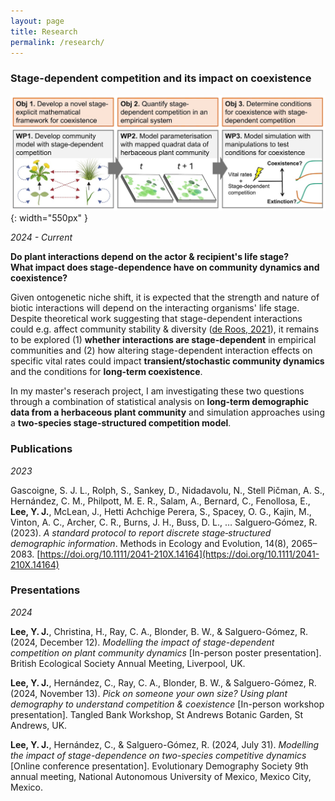 ```yaml
---
layout: page
title: Research
permalink: /research/
---
```


### Stage-dependent competition and its impact on coexistence

![Conceptual diagram of master's research](/assets/images/research/masters_diagram.jpg){: width="550px" }

*2024 - Current*

**Do plant interactions depend on the actor & recipient's life stage?**<br>
**What impact does stage-dependence have on community dynamics and coexistence?**

Given ontogenetic niche shift, it is expected that the strength and nature of biotic interactions will depend on the interacting organisms' life stage. Despite theoretical work suggesting that stage-dependent interactions could e.g. affect community stability & diversity ([de Roos, 2021](https://doi.org/10.1073/pnas.2023709118)), it remains to be explored (1) **whether interactions are stage-dependent** in empirical communities and (2) how altering stage-dependent interaction effects on specific vital rates could impact **transient/stochastic community dynamics** and the conditions for **long-term coexistence**.

In my master's reserach project, I am investigating these two questions through a combination of statistical analysis on **long-term demographic data from a herbaceous plant community** and simulation approaches using a **two-species stage-structured competition model**.

### Publications

*2023*

Gascoigne, S. J. L., Rolph, S., Sankey, D., Nidadavolu, N., Stell Pičman, A. S., Hernández, C. M., Philpott, M. E. R., Salam, A., Bernard, C., Fenollosa, E., **Lee, Y. J.**, McLean, J., Hetti Achchige Perera, S., Spacey, O. G., Kajin, M., Vinton, A. C., Archer, C. R., Burns, J. H., Buss, D. L., … Salguero‐Gómez, R. (2023). *A standard protocol to report discrete stage‐structured demographic information*. Methods in Ecology and Evolution, 14(8), 2065–2083. [https://doi.org/10.1111/2041-210X.14164](https://doi.org/10.1111/2041-210X.14164)

### Presentations

*2024*

**Lee, Y. J.**, Christina, H., Ray, C. A., Blonder, B. W., & Salguero-Gómez, R. (2024, December 12). *Modelling the impact of stage-dependent competition on plant community dynamics* [In-person poster presentation]. British Ecological Society Annual Meeting, Liverpool, UK.

**Lee, Y. J.**, Hernández, C., Ray, C. A., Blonder, B. W., & Salguero-Gómez, R. (2024, November 13). *Pick on someone your own size? Using plant demography to understand competition & coexistence* [In-person workshop presentation]. Tangled Bank Workshop, St Andrews Botanic Garden, St Andrews, UK.

**Lee, Y. J.**, Hernández, C., & Salguero-Gómez, R. (2024, July 31). *Modelling the impact of stage-dependence on two-species competitive dynamics* [Online conference presentation]. Evolutionary Demography Society 9th annual meeting, National Autonomous University of Mexico, Mexico City, Mexico.